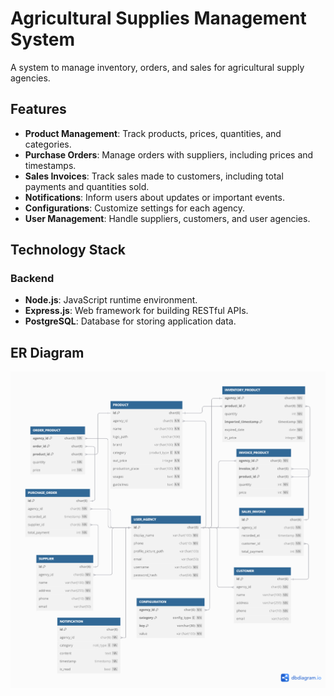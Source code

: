# Agricultural Supplies Management System
A system to manage inventory, orders, and sales for agricultural supply agencies.

## Features
- **Product Management**: Track products, prices, quantities, and categories.
- **Purchase Orders**: Manage orders with suppliers, including prices and timestamps.
- **Sales Invoices**: Track sales made to customers, including total payments and quantities sold.
- **Notifications**: Inform users about updates or important events.
- **Configurations**: Customize settings for each agency.
- **User Management**: Handle suppliers, customers, and user agencies.

## Technology Stack

### Backend
- **Node.js**: JavaScript runtime environment.
- **Express.js**: Web framework for building RESTful APIs.
- **PostgreSQL**: Database for storing application data.

## ER Diagram
![ER Diagram](docs/DB_diagram.png)
